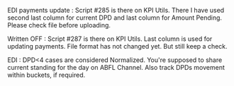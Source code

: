 EDI payments update : Script #285 is there on KPI Utils. There I have used second last column for current DPD and last column for Amount Pending. Please check file before uploading.

Written OFF : Script #287 is there on KPI Utils. Last column is used for updating payments. File format has not changed yet. But still keep a check.

EDI : DPD<4 cases are considered Normalized. You're supposed to share current standing for the day on ABFL Channel. Also track DPDs movement within buckets, if required.
